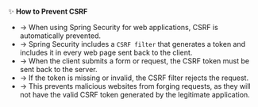 ✨ **How to Prevent CSRF**
- → When using Spring Security for web applications, CSRF is automatically prevented.
- → Spring Security includes a `CSRF filter` that generates a token and includes it in every web page sent back to the client.
- → When the client submits a form or request, the CSRF token must be sent back to the server.
- → If the token is missing or invalid, the CSRF filter rejects the request.
- → This prevents malicious websites from forging requests, as they will not have the valid CSRF token generated by the legitimate application.